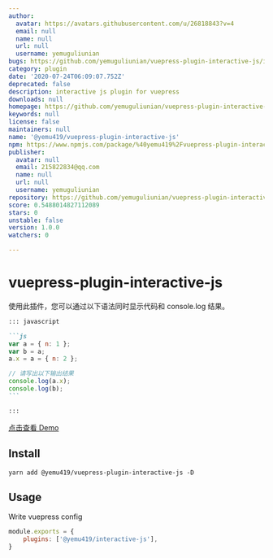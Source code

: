 ```yaml
---
author:
  avatar: https://avatars.githubusercontent.com/u/26818843?v=4
  email: null
  name: null
  url: null
  username: yemuguliunian
bugs: https://github.com/yemuguliunian/vuepress-plugin-interactive-js/issues
category: plugin
date: '2020-07-24T06:09:07.752Z'
deprecated: false
description: interactive js plugin for vuepress
downloads: null
homepage: https://github.com/yemuguliunian/vuepress-plugin-interactive-js#readme
keywords: null
license: false
maintainers: null
name: '@yemu419/vuepress-plugin-interactive-js'
npm: https://www.npmjs.com/package/%40yemu419%2Fvuepress-plugin-interactive-js
publisher:
  avatar: null
  email: 215822834@qq.com
  name: null
  url: null
  username: yemuguliunian
repository: https://github.com/yemuguliunian/vuepress-plugin-interactive-js
score: 0.5488014827112089
stars: 0
unstable: false
version: 1.0.0
watchers: 0

---
```


# vuepress-plugin-interactive-js

使用此插件，您可以通过以下语法同时显示代码和 console.log 结果。

````md
::: javascript

```js
var a = { n: 1 };
var b = a;
a.x = a = { n: 2 };

// 请写出以下输出结果
console.log(a.x);
console.log(b);
```

:::
````

[点击查看 Demo](https://yemuguliunian.github.io/vuepress-plugin-interactive-js/)

## Install

```shell
yarn add @yemu419/vuepress-plugin-interactive-js -D
```

## Usage

Write vuepress config

```js
module.exports = {
    plugins: ['@yemu419/interactive-js'],
}
```

